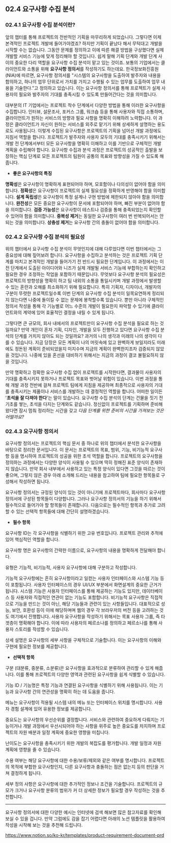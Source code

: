 ## 02.4 요구사항 수집 분석

### 02.4.1 요구사항 수집 분석이란?

앞의 챕터를 통해 프로젝트의 전반적인 기획을 마무리하게 되었습니다. 그렇다면 이제 본격적인 프로젝트 개발에 들어가야겠죠? 하지만 기획이 끝났다 해서 무턱대고 개발을 시작할 수는 없습니다. 그동안 문제를 정의하고 이에 따른 해결 방법을 구상했다면 실제 개발할 서비스 기능에 맞게 정리해야 할 것입니다. 쉽게 말해 기획 단계와 개발 단계 사이의 중요한 다리 역할을 요구사항 수집 분석이 맡고 있는 것이죠.
보통의 기업에서는 클라이언트와 소통을 위해 **요구사항 정의서**를 작성하기도 하는데요. 한국정보화진흥원(NIA)에 따르면, 요구사항 정의서를 "시스템의 요구사항을 도출하여 발주자와 내용을 합의하고, 하나의 업무 단위로서 가치를 가지고 수행될 수 있는 업무를 도출하여 업무 내용을 기술한다."고 정의하고 있습니다. 이는 요구사항 정의서를 통해 프로젝트가 실제 사용자의 필요와 발주자의 기대를 충족시킬 수 있도록 만들어간다는 것을 의미합니다.

대부분의 IT 기업에서는 프로젝트 착수 단계에서 다양한 방법을 통해 이러한 요구사항을 수집합니다. 인터뷰, 설문조사, 포커스 그룹, 워크숍 등을 통해 사용자와 직접 소통하며, 클라이언트가 원하는 서비스의 방향과 필요 사항을 명확히 이해하려 노력합니다. 이 과정은 클라이언트가 자신이 원하는 서비스를 외주로 맡기기 위해 상세하게 설명하는 용도로도 사용됩니다. 이렇게 수집된 요구사항은 프로젝트의 기획을 넘어선 개발 과정에도 지침서 역할을 합니다.
프로젝트가 발주자와 사용자 모두의 기대를 충족시키기 위해서는 개발 전 단계에서부터 모든 요구사항을 명확히 이해하고 이를 기반으로 구체적인 개발 계획을 수립해야 합니다. 요구사항 수집과 분석 과정은 프로젝트의 성공적인 출발을 보장하는 핵심 단계로 모든 프로젝트의 팀원이 공통의 목표와 방향성을 가질 수 있도록 해줍니다.

- **좋은 요구사항의 특징**

**명확성**은 요구사항이 명확하게 표현되어야 하며, 모호함이나 다의성이 없어야 함을 의미합니다.
**정확성**은 요구사항이 프로젝트의 실제 필요성을 정확하게 반영해야 함을 의미합니다.
**설계 독립성**은 요구사항이 특정 설계나 구현 방법에 제한되지 않아야 함을 의미합니다.
**완전성**은 모든 중요한 요구사항이 문서에 포함되어야 하며, 빠진 부분이 없어야 함을 의미합니다.
**검증 가능성**은 요구사항이 테스트나 검증을 통해 충족되었는지 확인할 수 있어야 함을 의미합니다.
**중복성 제거**는 동일한 요구사항이 여러 번 반복되어서는 안 되는 것을 의미합니다.
**상충성 제거**는 요구사항 간의 충돌이 없어야 함을 의미합니다.

### 02.4.2 요구사항 수집 분석의 필요성

위의 챕터에서 요구사항 수집 분석이 무엇인지에 대해 다루었다면 이번 챕터에서는 그 중요성에 대해 짚어보려 합니다. 요구사항을 수집하고 분석하는 것은 프로젝트 기획 단계를 마치고 본격적인 개발을 들어가기 전 반드시 필요한 단계입니다. 이 과정에서는 이전 단계에서 도출된 아이디어와 니즈가 실제 개발될 서비스 기능에 부합하는지 확인하고 필요한 경우 조정하는 작업을 포함하기 때문입니다.
무엇보다 요구사항 분석의 필요성은 프로젝트의 방향성을 명확히 하고 팀 내외의 소통을 통일시키며 개발 과정에서 발생할 수 있는 혼란과 오해를 최소화하기 위해 필요합니다. 특히 기획자, 디자이너, 개발자의 구분이 뚜렷한 프로젝트일수록 이번 단계의 요구사항 수집 분석이 일목요연하게 정리되지 않는다면 나중에 돌이킬 수 없는 문제에 봉착할수록 있습니다.
뿐만 아니라 구체적인 정의서 작성을 통해 각 기능별로 어느 수준의 개발이 필요한지 파악할 수 있기에 클라이언트와의 계약에 있어 효율적인 결정을 내릴 수 있게 됩니다.

그렇다면 큰 규모의, 회사 내에서의 프로젝트만이 요구사항 수집 분석을 필요로 하는 것일까요? 만약 개인이 혼자 기획, 디자인, 개발을 모두 진행하고 있다면 요구사항 수집 분석의 단계를 거치지 않아도 되는 것일까요? 과거의 나의 생각과 미래의 나의 생각이 다를 수 있습니다. 지금 당장은 모든 계획이 나의 머릿속에 있고 완벽하게 보일지라도 미래에도 정돈된 계획이 준비되었을지 미지수며 지금의 계획이 완벽한지조차 검증되지 않았을 것입니다. 나중에 있을 혼선을 대비하기 위해서는 지금의 과정이 결코 불필요하지 않을 것입니다.

만약 명확하고 정확한 요구사항 수집 없이 프로젝트를 시작한다면, 결과물이 사용자의 기대를 충족시키지 못하거나 프로젝트 목표와 벗어날 위험이 있습니다. 이번 과정을 통해 개발 과정 전반에 걸쳐 프로젝트 팀에게 지침을 제공하며 최종적으로 사용자의 기대를 충족시키는 제품이나 서비스를 개발하는 데 결정적인 역할을 합니다. 어떠한 일이든 '**초석을 잘 다져야 한다**'는 말이 있습니다. 요구사항 수집 분석의 단계는 건물을 짓기 전 기초를 쌓는, 초석을 다지는 단계와도 같습니다. 정신없이 프로젝트를 기획하며 준비해 왔다면 잠시 멈춰 정리하는 시간을 갖고 _다음 단계를 위한 준비의 시간을 가져보는 것은 어떨까요?_

### 02.4.3 요구사항 정의서

요구사항 정의서는 프로젝트의 핵심 문서 중 하나로 위의 챕터에서 분석한 요구사항을 바탕으로 정리한 문서입니다. 이 문서는 프로젝트의 목표, 범위, 기능, 비기능적 요구사항 등을 명시하여 프로젝트의 성공을 위한 초석 역할을 합니다. 프로젝트의 요구사항을 정의하는 과정에서는 다양한 양식이 사용될 수 있으며 딱히 정해진 표준 양식이 존재하지 않습니다. 만약 회사 내부에서 사용하고 있는 특정 양식이 있다면 그것을 따르는 것이 좋으며, 그렇지 않은 경우 아래 소개해 드리는 내용을 참고하여 팀에 필요한 항목들로 구성해서 작성하면 됩니다.

요구사항 정의서는 규정된 양식이 있는 것이 아니기에 프로젝트마다, 회사마다 요구사항 정의서에 구성된 항목들이 다양합니다. 그러나 요구사항 정의서의 기능을 하기 위해서 필수적으로 들어가야 할 항목들이 존재합니다. 다음으로는 필수적인 항목과 추가로 고려할 수 있는 선택적 항목들에 대해 간단히 설명하겠습니다. 

- **필수 항목**

요구사항 ID는 각 요구사항을 식별하기 위한 고유 번호입니다. 프로젝트 관리와 추적에 있어 핵심적인 역할을 합니다.

요구사항 명은 요구사항의 간략한 이름으로, 요구사항의 내용을 명확하게 전달해야 합니다.

유형은 기능적, 비기능적, 사용자 요구사항에 대해 구분하고 작성합니다.

기능적 요구사항에는 흔히 요구사항이라고 일컫는 사용자 인터페이스와 시스템 기능 등이 포함됩니다. 사용자 인터페이스의 경우 UI/UX 부분에서 화면설계의 중요한 근거가 됩니다. 시스템 기능은 사용자 인터페이스를 통해 제공하는 기능도 있지만, 데이터베이스 등 사용자와 직접적인 연관이 없는 기능도 포함합니다. 비기능적 요구사항은 직접적으로 기능을 만드는 것이 아닌, 해당 기능들과 관련이 있는 사항들입니다. 대표적으로 성능, 보안, 호환성 등이 이에 해당하며며 웹의 경우 각 브라우저의 버전 등을 고려하는 것도 여기에서 진행합니다. 사용자 요구사항을 작성하기 위해서는 목표 사용자 그룹, 즉 타겟층이 명확해야 합니다. 이에 따라 사용자의 페르소나를 정의하고 페르소나를 통해 사용자 스토리를 작성할 수 있습니다.

상세 설명은 요구사항의 세부 사항을 구체적으로 기술합니다. 이는 요구사항의 이해와 구현에 필요한 정보를 제공합니다.

- **선택적 항목**

구분 (대분류, 중분류, 소분류)은 요구사항을 효과적으로 분류하여 관리할 수 있게 해줍니다. 이를 통해 프로젝트의 다양한 영역과 관련된 요구사항을 쉽게 식별할 수 있습니다.

기능 ID / 기능명은  특정 기능과 연결된 요구사항을 식별하기 위해 사용됩니다. 이는 기능과 요구사항 간의 연관성을 명확히 하는 데 도움을 줍니다.

메뉴는 요구사항이 적용될 시스템 내의 메뉴 또는 인터페이스 위치를 명시합니다. 사용자 경험 설계에 있어 유용한 정보를 제공합니다.

중요도는 요구사항의 우선순위를 결정합니다. 서비스와 관련하여 중요하게 다뤄지는 기능이거나 개발 과정에서 우선시되어야 하는 사항을 위주로 높은 중요도를 차지하며 프로젝트의 자원 배분과 일정 계획에 중요한 영향을 미칩니다.

난이도는 요구사항을 충족시키기 위한 개발의 복잡도를 평가합니다. 개발 일정과 자원 계획에 영향을 줄 수 있습니다.

수용 여부는 해당 요구사항에 대한 수용/보류/제외와 같은 여부를 명시합니다. 프로젝트의 목적에 부합한 요구사항인지, 다른 요구사항과 충돌하는 점은 없는지 등의 판단을 거쳐 결정하게 됩니다.

세부 정의 사항은 요구사항에 대한 추가적인 정보나 조건을 기술합니다. 프로젝트의 규모가 크거나 요구사항 분류의 범위가 커 더 상세한 정보가 필요할 경우 작성하는 것을 추천합니다.

---

요구사항 정의서에 대한 다양한 예시는 인터넷에 검색 해보면 많은 참고자료를 확인해 보실 수 있을 겁니다. 만약 그럼에도 감을 잡기 어렵다면 아래의 노션 템플릿을 활용하여 작성을 시작해 보는 것을 추천해 드립니다.

https://www.notion.so/ko-kr/templates/product-requirement-document-prd
